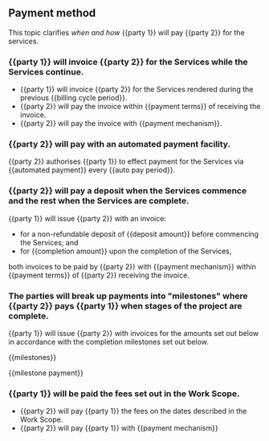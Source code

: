 ## Payment method

This topic clarifies _when and how_ {{party 1}} will pay {{party 2}} for the services.

### {{party 1}} will invoice {{party 2}} for the Services while the Services continue.

- {{party 1}} will invoice {{party 2}} for the Services rendered during the previous {{billing cycle period}}.
- {{party 2}} will pay the invoice within {{payment terms}} of receiving the invoice.
- {{party 2}} will pay the invoice with {{payment mechanism}}.

### {{party 2}} will pay with an automated payment facility.

{{party 2}} authorises {{party 1}} to effect payment for the Services via {{automated payment}} every {{auto pay period}}.

### {{party 2}} will pay a deposit when the Services commence and the rest when the Services are complete.

{{party 1}} will issue {{party 2}} with an invoice:
- for a non-refundable deposit of {{deposit amount}} before commencing the Services; and
- for {{completion amount}} upon the completion of the Services,

both invoices to be paid by {{party 2}} with {{payment mechanism}} within {{payment terms}} of {{party 2}} receiving the invoice.

### The parties will break up payments into "milestones" where {{party 2}} pays {{party 1}} when stages of the project are complete.

{{party 1}} will issue {{party 2}} with invoices for the amounts set out below in accordance with the completion milestones set out below.

{{milestones}}

{{milestone payment}}

### {{party 1}} will be paid the fees set out in the Work Scope.

- {{party 2}} will pay {{party 1}} the fees on the dates described in the Work Scope.
- {{party 2}} will pay {{party 1}} with {{payment mechanism}}

